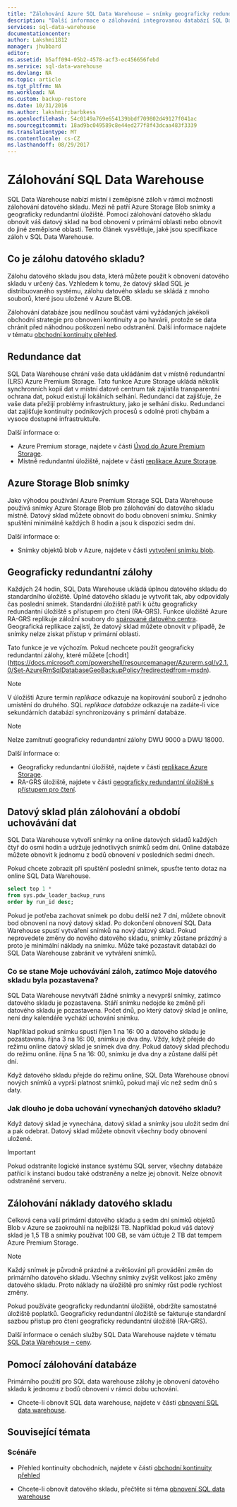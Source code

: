```yaml
---
title: "Zálohování Azure SQL Data Warehouse – snímky geograficky redundantní | Microsoft Docs"
description: "Další informace o zálohování integrovanou databází SQL Data Warehouse, které vám umožní obnovit do bodu obnovení nebo jiné zeměpisné oblasti Azure SQL Data Warehouse."
services: sql-data-warehouse
documentationcenter: 
author: Lakshmi1812
manager: jhubbard
editor: 
ms.assetid: b5aff094-05b2-4578-acf3-ec456656febd
ms.service: sql-data-warehouse
ms.devlang: NA
ms.topic: article
ms.tgt_pltfrm: NA
ms.workload: NA
ms.custom: backup-restore
ms.date: 10/31/2016
ms.author: lakshmir;barbkess
ms.openlocfilehash: 54c0149a769e654139bbdf709802d49127f041ac
ms.sourcegitcommit: 18ad9bc049589c8e44ed277f8f43dcaa483f3339
ms.translationtype: MT
ms.contentlocale: cs-CZ
ms.lasthandoff: 08/29/2017
---
```

# <a name="sql-data-warehouse-backups"></a>Zálohování SQL Data Warehouse
SQL Data Warehouse nabízí místní i zeměpisné záloh v rámci možnosti zálohování datového skladu. Mezi ně patří Azure Storage Blob snímky a geograficky redundantní úložiště. Pomocí zálohování datového skladu obnovit váš datový sklad na bod obnovení v primární oblasti nebo obnovit do jiné zeměpisné oblasti. Tento článek vysvětluje, jaké jsou specifikace záloh v SQL Data Warehouse.

## <a name="what-is-a-data-warehouse-backup"></a>Co je zálohu datového skladu?
Zálohu datového skladu jsou data, která můžete použít k obnovení datového skladu v určený čas.  Vzhledem k tomu, že datový sklad SQL je distribuovaného systému, zálohu datového skladu se skládá z mnoho souborů, které jsou uložené v Azure BLOB. 

Zálohování databáze jsou nedílnou součást vámi vyžádaných jakékoli obchodní strategie pro obnovení kontinuity a po havárii, protože se data chránit před náhodnou poškození nebo odstranění. Další informace najdete v tématu [obchodní kontinuity přehled](../sql-database/sql-database-business-continuity.md).

## <a name="data-redundancy"></a>Redundance dat
SQL Data Warehouse chrání vaše data ukládáním dat v místně redundantní (LRS) Azure Premium Storage. Tato funkce Azure Storage ukládá několik synchronních kopií dat v místní datové centrum tak zajistila transparentní ochrana dat, pokud existují lokálních selhání. Redundanci dat zajišťuje, že vaše data přežijí problémy infrastruktury, jako je selhání disku. Redundanci dat zajišťuje kontinuity podnikových procesů s odolné proti chybám a vysoce dostupné infrastruktuře.

Další informace o:

* Azure Premium storage, najdete v části [Úvod do Azure Premium Storage](../storage/common/storage-premium-storage.md).
* Místně redundantní úložiště, najdete v části [replikace Azure Storage](../storage/common/storage-redundancy.md#locally-redundant-storage).

## <a name="azure-storage-blob-snapshots"></a>Azure Storage Blob snímky
Jako výhodou používání Azure Premium Storage SQL Data Warehouse používá snímky Azure Storage Blob pro zálohování do datového skladu místně. Datový sklad můžete obnovit do bodu obnovení snímku. Snímky spuštění minimálně každých 8 hodin a jsou k dispozici sedm dní.  

Další informace o:

* Snímky objektů blob v Azure, najdete v části [vytvoření snímku blob](../storage/blobs/storage-blob-snapshots.md).

## <a name="geo-redundant-backups"></a>Geograficky redundantní zálohy
Každých 24 hodin, SQL Data Warehouse ukládá úplnou datového skladu do standardního úložiště. Úplné datového skladu je vytvořit tak, aby odpovídaly čas poslední snímek. Standardní úložiště patří k účtu geograficky redundantní úložiště s přístupem pro čtení (RA-GRS). Funkce úložiště Azure RA-GRS replikuje záložní soubory do [spárované datového centra](../best-practices-availability-paired-regions.md). Geografická replikace zajistí, že datový sklad můžete obnovit v případě, že snímky nelze získat přístup v primární oblasti. 

Tato funkce je ve výchozím. Pokud nechcete použít geograficky redundantní zálohy, které můžete [chodit] (https://docs.microsoft.com/powershell/resourcemanager/Azurerm.sql/v2.1.0/Set-AzureRmSqlDatabaseGeoBackupPolicy?redirectedfrom=msdn). 

> [!NOTE]
> V úložišti Azure termín *replikace* odkazuje na kopírování souborů z jednoho umístění do druhého. SQL *replikace databáze* odkazuje na zadáte-li více sekundárních databází synchronizovány s primární databáze. 
> 
> 

> [!NOTE]
> Nelze zamítnutí geograficky redundantní zálohy DWU 9000 a DWU 18000. 
>
> 

Další informace o:

* Geograficky redundantní úložiště, najdete v části [replikace Azure Storage](../storage/common/storage-redundancy.md).
* RA-GRS úložiště, najdete v části [geograficky redundantní úložiště s přístupem pro čtení](../storage/common/storage-redundancy.md#read-access-geo-redundant-storage).

## <a name="data-warehouse-backup-schedule-and-retention-period"></a>Datový sklad plán zálohování a období uchovávání dat
SQL Data Warehouse vytvoří snímky na online datových skladů každých čtyř do osmi hodin a udržuje jednotlivých snímků sedm dní. Online databáze můžete obnovit k jednomu z bodů obnovení v posledních sedmi dnech. 

Pokud chcete zobrazit při spuštění poslední snímek, spusťte tento dotaz na online SQL Data Warehouse. 

```sql
select top 1 *
from sys.pdw_loader_backup_runs 
order by run_id desc;
```

Pokud je potřeba zachovat snímek po dobu delší než 7 dní, můžete obnovit bod obnovení na nový datový sklad. Po dokončení obnovení SQL Data Warehouse spustí vytváření snímků na nový datový sklad. Pokud neprovedete změny do nového datového skladu, snímky zůstane prázdný a proto je minimální náklady na snímku. Může také pozastavit databázi do SQL Data Warehouse zabránit ve vytváření snímků.

### <a name="what-happens-to-my-backup-retention-while-my-data-warehouse-is-paused"></a>Co se stane Moje uchovávání záloh, zatímco Moje datového skladu byla pozastavena?
SQL Data Warehouse nevytváří žádné snímky a nevyprší snímky, zatímco datového skladu je pozastavena. Stáří snímku nedojde ke změně při datového skladu je pozastavena. Počet dnů, po který datový sklad je online, není dny kalendáře vychází uchování snímku.

Například pokud snímku spustí říjen 1 na 16: 00 a datového skladu je pozastavena. října 3 na 16: 00, snímku je dva dny. Vždy, když přejde do režimu online datový sklad je snímek dva dny. Pokud datový sklad přechodu do režimu online. října 5 na 16: 00, snímku je dva dny a zůstane další pět dní.

Když datového skladu přejde do režimu online, SQL Data Warehouse obnoví nových snímků a vyprší platnost snímků, pokud mají víc než sedm dnů s daty.

### <a name="how-long-is-the-retention-period-for-a-dropped-data-warehouse"></a>Jak dlouho je doba uchování vynechaných datového skladu?
Když datový sklad je vynechána, datový sklad a snímky jsou uložit sedm dní a pak odebrat. Datový sklad můžete obnovit všechny body obnovení uložené.

> [!IMPORTANT]
> Pokud odstraníte logické instance systému SQL server, všechny databáze patřící k instanci budou také odstraněny a nelze jej obnovit. Nelze obnovit odstraněné serveru.
> 
> 

## <a name="data-warehouse-backup-costs"></a>Zálohování náklady datového skladu
Celková cena vaší primární datového skladu a sedm dní snímků objektů Blob v Azure se zaokrouhlí na nejbližší TB. Například pokud váš datový sklad je 1,5 TB a snímky používat 100 GB, se vám účtuje 2 TB dat tempem Azure Premium Storage. 

> [!NOTE]
> Každý snímek je původně prázdné a zvětšování při provádění změn do primárního datového skladu. Všechny snímky zvýšit velikost jako změny datového skladu. Proto náklady na úložiště pro snímky růst podle rychlost změny.
> 
> 

Pokud používáte geograficky redundantní úložiště, obdržíte samostatné úložiště poplatků. Geograficky redundantní úložiště se fakturuje standardní sazbou přístup pro čtení geograficky redundantní úložiště (RA-GRS).

Další informace o cenách služby SQL Data Warehouse najdete v tématu [SQL Data Warehouse – ceny](https://azure.microsoft.com/pricing/details/sql-data-warehouse/).

## <a name="using-database-backups"></a>Pomocí zálohování databáze
Primárního použití pro SQL data warehouse zálohy je obnovení datového skladu k jednomu z bodů obnovení v rámci dobu uchování.  

* Chcete-li obnovit SQL data warehouse, najdete v části [obnovení SQL data warehouse](sql-data-warehouse-restore-database-overview.md).

## <a name="related-topics"></a>Související témata
### <a name="scenarios"></a>Scénáře
* Přehled kontinuity obchodních, najdete v části [obchodní kontinuity přehled](../sql-database/sql-database-business-continuity.md)

<!-- ### Tasks -->

* Chcete-li obnovit datového skladu, přečtěte si téma [obnovení SQL data warehouse](sql-data-warehouse-restore-database-overview.md)

<!-- ### Tutorials -->

